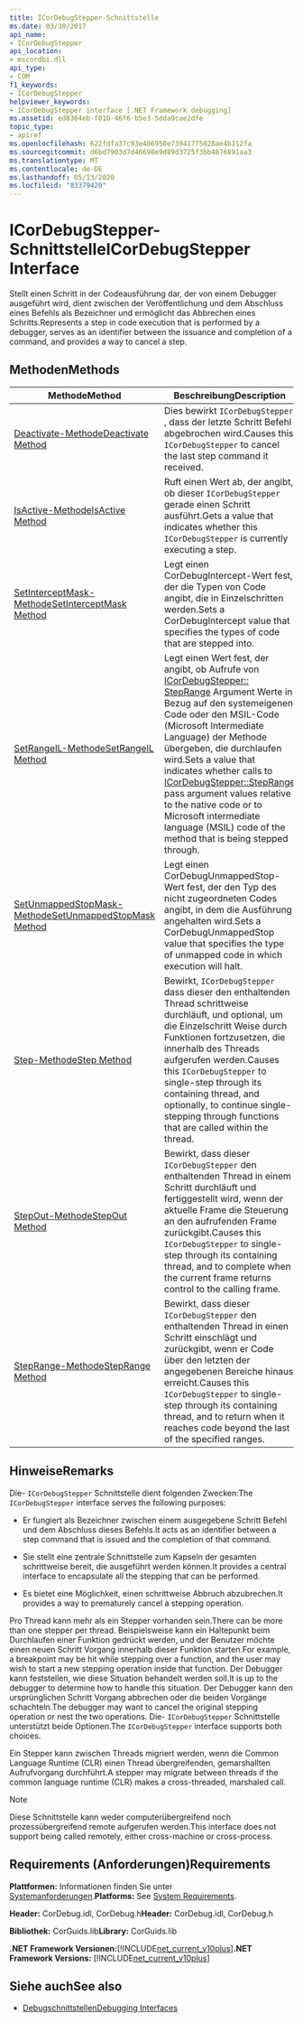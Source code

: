 ```yaml
---
title: ICorDebugStepper-Schnittstelle
ms.date: 03/30/2017
api_name:
- ICorDebugStepper
api_location:
- mscordbi.dll
api_type:
- COM
f1_keywords:
- ICorDebugStepper
helpviewer_keywords:
- ICorDebugStepper interface [.NET Framework debugging]
ms.assetid: ed8364eb-f01b-46f6-b5e3-5dda9cae2dfe
topic_type:
- apiref
ms.openlocfilehash: 622fdfa37c93e406950e73941775828ae4b112fa
ms.sourcegitcommit: d6bd7903d7d46698e9d89d3725f3bb4876891aa3
ms.translationtype: MT
ms.contentlocale: de-DE
ms.lasthandoff: 05/13/2020
ms.locfileid: "83379420"
---
```

# <a name="icordebugstepper-interface"></a><span data-ttu-id="57371-102">ICorDebugStepper-Schnittstelle</span><span class="sxs-lookup"><span data-stu-id="57371-102">ICorDebugStepper Interface</span></span>
<span data-ttu-id="57371-103">Stellt einen Schritt in der Codeausführung dar, der von einem Debugger ausgeführt wird, dient zwischen der Veröffentlichung und dem Abschluss eines Befehls als Bezeichner und ermöglicht das Abbrechen eines Schritts.</span><span class="sxs-lookup"><span data-stu-id="57371-103">Represents a step in code execution that is performed by a debugger, serves as an identifier between the issuance and completion of a command, and provides a way to cancel a step.</span></span>  
  
## <a name="methods"></a><span data-ttu-id="57371-104">Methoden</span><span class="sxs-lookup"><span data-stu-id="57371-104">Methods</span></span>  
  
|<span data-ttu-id="57371-105">Methode</span><span class="sxs-lookup"><span data-stu-id="57371-105">Method</span></span>|<span data-ttu-id="57371-106">Beschreibung</span><span class="sxs-lookup"><span data-stu-id="57371-106">Description</span></span>|  
|------------|-----------------|  
|[<span data-ttu-id="57371-107">Deactivate-Methode</span><span class="sxs-lookup"><span data-stu-id="57371-107">Deactivate Method</span></span>](icordebugstepper-deactivate-method.md)|<span data-ttu-id="57371-108">Dies bewirkt `ICorDebugStepper` , dass der letzte Schritt Befehl abgebrochen wird.</span><span class="sxs-lookup"><span data-stu-id="57371-108">Causes this `ICorDebugStepper` to cancel the last step command it received.</span></span>|  
|[<span data-ttu-id="57371-109">IsActive-Methode</span><span class="sxs-lookup"><span data-stu-id="57371-109">IsActive Method</span></span>](icordebugstepper-isactive-method.md)|<span data-ttu-id="57371-110">Ruft einen Wert ab, der angibt, ob dieser `ICorDebugStepper` gerade einen Schritt ausführt.</span><span class="sxs-lookup"><span data-stu-id="57371-110">Gets a value that indicates whether this `ICorDebugStepper` is currently executing a step.</span></span>|  
|[<span data-ttu-id="57371-111">SetInterceptMask-Methode</span><span class="sxs-lookup"><span data-stu-id="57371-111">SetInterceptMask Method</span></span>](icordebugstepper-setinterceptmask-method.md)|<span data-ttu-id="57371-112">Legt einen CorDebugIntercept-Wert fest, der die Typen von Code angibt, die in Einzelschritten werden.</span><span class="sxs-lookup"><span data-stu-id="57371-112">Sets a CorDebugIntercept value that specifies the types of code that are stepped into.</span></span>|  
|[<span data-ttu-id="57371-113">SetRangeIL-Methode</span><span class="sxs-lookup"><span data-stu-id="57371-113">SetRangeIL Method</span></span>](icordebugstepper-setrangeil-method.md)|<span data-ttu-id="57371-114">Legt einen Wert fest, der angibt, ob Aufrufe von [ICorDebugStepper:: StepRange](icordebugstepper-steprange-method.md) Argument Werte in Bezug auf den systemeigenen Code oder den MSIL-Code (Microsoft Intermediate Language) der Methode übergeben, die durchlaufen wird.</span><span class="sxs-lookup"><span data-stu-id="57371-114">Sets a value that indicates whether calls to [ICorDebugStepper::StepRange](icordebugstepper-steprange-method.md) pass argument values relative to the native code or to Microsoft intermediate language (MSIL) code of the method that is being stepped through.</span></span>|  
|[<span data-ttu-id="57371-115">SetUnmappedStopMask-Methode</span><span class="sxs-lookup"><span data-stu-id="57371-115">SetUnmappedStopMask Method</span></span>](icordebugstepper-setunmappedstopmask-method.md)|<span data-ttu-id="57371-116">Legt einen CorDebugUnmappedStop-Wert fest, der den Typ des nicht zugeordneten Codes angibt, in dem die Ausführung angehalten wird.</span><span class="sxs-lookup"><span data-stu-id="57371-116">Sets a CorDebugUnmappedStop value that specifies the type of unmapped code in which execution will halt.</span></span>|  
|[<span data-ttu-id="57371-117">Step-Methode</span><span class="sxs-lookup"><span data-stu-id="57371-117">Step Method</span></span>](icordebugstepper-step-method.md)|<span data-ttu-id="57371-118">Bewirkt, `ICorDebugStepper` dass dieser den enthaltenden Thread schrittweise durchläuft, und optional, um die Einzelschritt Weise durch Funktionen fortzusetzen, die innerhalb des Threads aufgerufen werden.</span><span class="sxs-lookup"><span data-stu-id="57371-118">Causes this `ICorDebugStepper` to single-step through its containing thread, and optionally, to continue single-stepping through functions that are called within the thread.</span></span>|  
|[<span data-ttu-id="57371-119">StepOut-Methode</span><span class="sxs-lookup"><span data-stu-id="57371-119">StepOut Method</span></span>](icordebugstepper-stepout-method.md)|<span data-ttu-id="57371-120">Bewirkt, dass dieser `ICorDebugStepper` den enthaltenden Thread in einem Schritt durchläuft und fertiggestellt wird, wenn der aktuelle Frame die Steuerung an den aufrufenden Frame zurückgibt.</span><span class="sxs-lookup"><span data-stu-id="57371-120">Causes this `ICorDebugStepper` to single-step through its containing thread, and to complete when the current frame returns control to the calling frame.</span></span>|  
|[<span data-ttu-id="57371-121">StepRange-Methode</span><span class="sxs-lookup"><span data-stu-id="57371-121">StepRange Method</span></span>](icordebugstepper-steprange-method.md)|<span data-ttu-id="57371-122">Bewirkt, dass dieser `ICorDebugStepper` den enthaltenden Thread in einen Schritt einschlägt und zurückgibt, wenn er Code über den letzten der angegebenen Bereiche hinaus erreicht.</span><span class="sxs-lookup"><span data-stu-id="57371-122">Causes this `ICorDebugStepper` to single-step through its containing thread, and to return when it reaches code beyond the last of the specified ranges.</span></span>|  
  
## <a name="remarks"></a><span data-ttu-id="57371-123">Hinweise</span><span class="sxs-lookup"><span data-stu-id="57371-123">Remarks</span></span>  
 <span data-ttu-id="57371-124">Die- `ICorDebugStepper` Schnittstelle dient folgenden Zwecken:</span><span class="sxs-lookup"><span data-stu-id="57371-124">The `ICorDebugStepper` interface serves the following purposes:</span></span>  
  
- <span data-ttu-id="57371-125">Er fungiert als Bezeichner zwischen einem ausgegebene Schritt Befehl und dem Abschluss dieses Befehls.</span><span class="sxs-lookup"><span data-stu-id="57371-125">It acts as an identifier between a step command that is issued and the completion of that command.</span></span>  
  
- <span data-ttu-id="57371-126">Sie stellt eine zentrale Schnittstelle zum Kapseln der gesamten schrittweise bereit, die ausgeführt werden können.</span><span class="sxs-lookup"><span data-stu-id="57371-126">It provides a central interface to encapsulate all the stepping that can be performed.</span></span>  
  
- <span data-ttu-id="57371-127">Es bietet eine Möglichkeit, einen schrittweise Abbruch abzubrechen.</span><span class="sxs-lookup"><span data-stu-id="57371-127">It provides a way to prematurely cancel a stepping operation.</span></span>  
  
 <span data-ttu-id="57371-128">Pro Thread kann mehr als ein Stepper vorhanden sein.</span><span class="sxs-lookup"><span data-stu-id="57371-128">There can be more than one stepper per thread.</span></span> <span data-ttu-id="57371-129">Beispielsweise kann ein Haltepunkt beim Durchlaufen einer Funktion gedrückt werden, und der Benutzer möchte einen neuen Schritt Vorgang innerhalb dieser Funktion starten.</span><span class="sxs-lookup"><span data-stu-id="57371-129">For example, a breakpoint may be hit while stepping over a function, and the user may wish to start a new stepping operation inside that function.</span></span> <span data-ttu-id="57371-130">Der Debugger kann feststellen, wie diese Situation behandelt werden soll.</span><span class="sxs-lookup"><span data-stu-id="57371-130">It is up to the debugger to determine how to handle this situation.</span></span> <span data-ttu-id="57371-131">Der Debugger kann den ursprünglichen Schritt Vorgang abbrechen oder die beiden Vorgänge schachteln.</span><span class="sxs-lookup"><span data-stu-id="57371-131">The debugger may want to cancel the original stepping operation or nest the two operations.</span></span> <span data-ttu-id="57371-132">Die- `ICorDebugStepper` Schnittstelle unterstützt beide Optionen.</span><span class="sxs-lookup"><span data-stu-id="57371-132">The `ICorDebugStepper` interface supports both choices.</span></span>  
  
 <span data-ttu-id="57371-133">Ein Stepper kann zwischen Threads migriert werden, wenn die Common Language Runtime (CLR) einen Thread übergreifenden, gemarshallten Aufrufvorgang durchführt.</span><span class="sxs-lookup"><span data-stu-id="57371-133">A stepper may migrate between threads if the common language runtime (CLR) makes a cross-threaded, marshaled call.</span></span>  
  
> [!NOTE]
> <span data-ttu-id="57371-134">Diese Schnittstelle kann weder computerübergreifend noch prozessübergreifend remote aufgerufen werden.</span><span class="sxs-lookup"><span data-stu-id="57371-134">This interface does not support being called remotely, either cross-machine or cross-process.</span></span>  
  
## <a name="requirements"></a><span data-ttu-id="57371-135">Requirements (Anforderungen)</span><span class="sxs-lookup"><span data-stu-id="57371-135">Requirements</span></span>  
 <span data-ttu-id="57371-136">**Plattformen:** Informationen finden Sie unter [Systemanforderungen](../../get-started/system-requirements.md).</span><span class="sxs-lookup"><span data-stu-id="57371-136">**Platforms:** See [System Requirements](../../get-started/system-requirements.md).</span></span>  
  
 <span data-ttu-id="57371-137">**Header:** CorDebug.idl, CorDebug.h</span><span class="sxs-lookup"><span data-stu-id="57371-137">**Header:** CorDebug.idl, CorDebug.h</span></span>  
  
 <span data-ttu-id="57371-138">**Bibliothek:** CorGuids.lib</span><span class="sxs-lookup"><span data-stu-id="57371-138">**Library:** CorGuids.lib</span></span>  
  
 <span data-ttu-id="57371-139">**.NET Framework Versionen:**[!INCLUDE[net_current_v10plus](../../../../includes/net-current-v10plus-md.md)]</span><span class="sxs-lookup"><span data-stu-id="57371-139">**.NET Framework Versions:** [!INCLUDE[net_current_v10plus](../../../../includes/net-current-v10plus-md.md)]</span></span>  
  
## <a name="see-also"></a><span data-ttu-id="57371-140">Siehe auch</span><span class="sxs-lookup"><span data-stu-id="57371-140">See also</span></span>

- [<span data-ttu-id="57371-141">Debugschnittstellen</span><span class="sxs-lookup"><span data-stu-id="57371-141">Debugging Interfaces</span></span>](debugging-interfaces.md)
